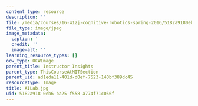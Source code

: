 ```yaml
---
content_type: resource
description: ''
file: /media/courses/16-412j-cognitive-robotics-spring-2016/5182a9180eb6ba25f558a774f71c056f_AILab.jpg
file_type: image/jpeg
image_metadata:
  caption: ''
  credit: ''
  image-alt: ''
learning_resource_types: []
ocw_type: OCWImage
parent_title: Instructor Insights
parent_type: ThisCourseAtMITSection
parent_uid: ad1eda11-401d-d0ef-7523-140bf389dc45
resourcetype: Image
title: AILab.jpg
uid: 5182a918-0eb6-ba25-f558-a774f71c056f
---
```

